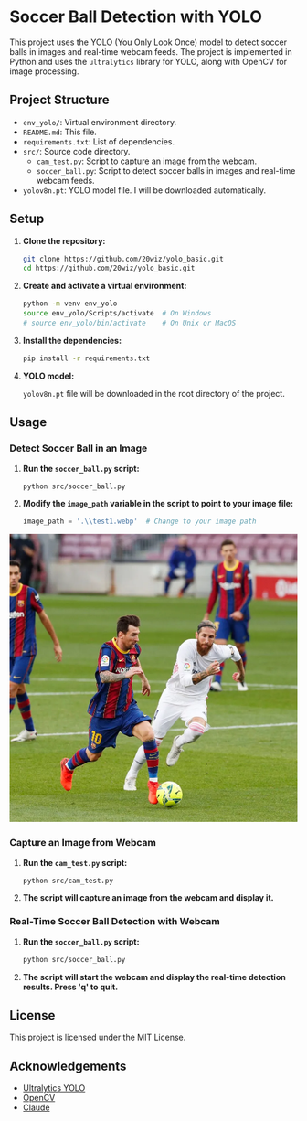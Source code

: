 # Soccer Ball Detection with YOLO

This project uses the YOLO (You Only Look Once) model to detect soccer balls in images and real-time webcam feeds. The project is implemented in Python and uses the `ultralytics` library for YOLO, along with OpenCV for image processing.

## Project Structure

- `env_yolo/`: Virtual environment directory.
- `README.md`: This file.
- `requirements.txt`: List of dependencies.
- `src/`: Source code directory.
  - `cam_test.py`: Script to capture an image from the webcam.
  - `soccer_ball.py`: Script to detect soccer balls in images and real-time webcam feeds.
- `yolov8n.pt`: YOLO model file. I will be downloaded automatically.

## Setup

1. **Clone the repository:**

    ```sh
    git clone https://github.com/20wiz/yolo_basic.git
    cd https://github.com/20wiz/yolo_basic.git
    ```

2. **Create and activate a virtual environment:**

    ```sh
    python -m venv env_yolo
    source env_yolo/Scripts/activate  # On Windows
    # source env_yolo/bin/activate    # On Unix or MacOS
    ```

3. **Install the dependencies:**

    ```sh
    pip install -r requirements.txt
    ```

4. **YOLO model:**

    `yolov8n.pt` file will be downloaded in the root directory of the project.

## Usage

### Detect Soccer Ball in an Image

1. **Run the `soccer_ball.py` script:**

    ```sh
    python src/soccer_ball.py
    ```

2. **Modify the `image_path` variable in the script to point to your image file:**

    ```python
    image_path = '.\\test1.webp'  # Change to your image path
    ```
![alt text](test1.webp)
### Capture an Image from Webcam

1. **Run the `cam_test.py` script:**

    ```sh
    python src/cam_test.py
    ```

2. **The script will capture an image from the webcam and display it.**


### Real-Time Soccer Ball Detection with Webcam

1. **Run the `soccer_ball.py` script:**

    ```sh
    python src/soccer_ball.py
    ```

2. **The script will start the webcam and display the real-time detection results. Press 'q' to quit.**



## License

This project is licensed under the MIT License.

## Acknowledgements

- [Ultralytics YOLO](https://github.com/ultralytics/yolov5)
- [OpenCV](https://opencv.org/)
- [Claude](https://claude.ai/) 